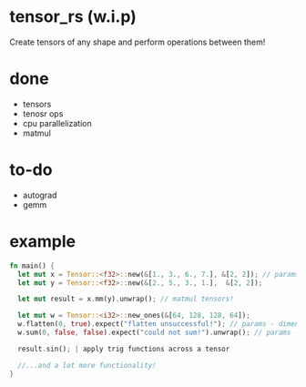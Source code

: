 # tensor_rs (w.i.p)

Create tensors of any shape and perform operations between them!

# done
* tensors
* tenosr ops
* cpu parallelization
* matmul

# to-do
* autograd
* gemm

# example
```rust
fn main() {
  let mut x = Tensor::<f32>::new(&[1., 3., 6., 7.], &[2, 2]); // params - tensor data, tensor shape
  let mut y = Tensor::<f32>::new(&[2., 5., 3., 1.],  &[2, 2]);

  let mut result = x.mm(y).unwrap(); // matmul tensors!

  let mut w = Tensor::<i32>::new_ones(&[64, 128, 128, 64]); 
  w.flatten(0, true).expect("flatten unsuccessful!"); // params - dimension, inplace | flatten tensor
  w.sum(0, false, false).expect("could not sum!").unwrap(); // params - dimension, inplace | sum across any dimension

  result.sin(); | apply trig functions across a tensor

  //...and a lot more functionality!
}
```
